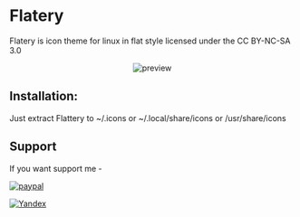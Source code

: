 # Flatery
Flatery is icon theme for linux in flat style licensed under the CC BY-NC-SA 3.0 

<p align="center">
  <img src="https://raw.githubusercontent.com/cbrnix/Flatery/master/cover.png" alt="preview"/>
</p>


## Installation:
Just extract Flattery to ~/.icons or ~/.local/share/icons or /usr/share/icons

 
## Support
If you want support me - 

[![paypal](https://www.paypalobjects.com/en_US/i/btn/btn_donateCC_LG.gif)](https://www.paypal.com/cgi-bin/webscr?cmd=_s-xclick&hosted_button_id=5BXKLL6AVFQ2W)

[![Yandex](http://www.picshare.ru/uploads/191004/Twe65bsSi3.jpg)](https://money.yandex.ru/to/41001796418567)


